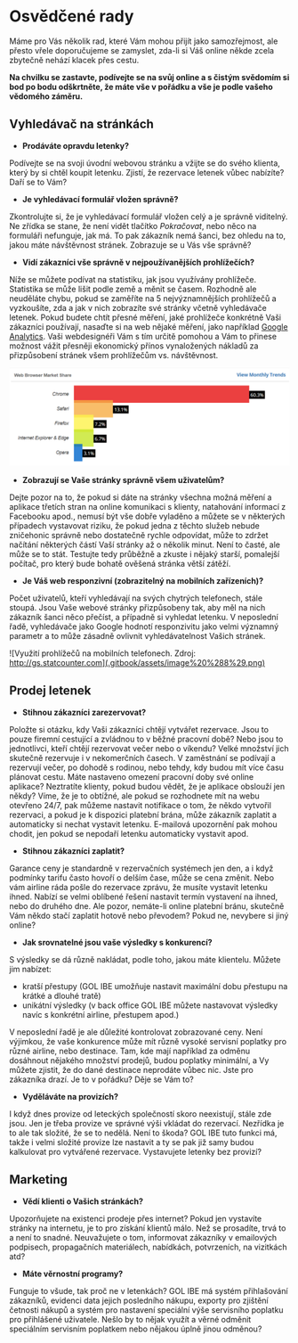 # Osvědčené rady

Máme pro Vás několik rad, které Vám mohou přijít jako samozřejmost, ale přesto vřele doporučujeme se zamyslet, zda-li si Váš online někde zcela zbytečně nehází klacek přes cestu. 

**Na chvilku se zastavte, podívejte se na svůj online a s čistým svědomím si bod po bodu odškrtněte, že máte vše v pořádku a vše je podle vašeho vědomého záměru.**

## Vyhledávač na stránkách

* **Prodáváte opravdu letenky?**

Podívejte se na svoji úvodní webovou stránku a vžijte se do svého klienta, který by si chtěl koupit letenku. Zjistí, že rezervace letenek vůbec nabízíte? Daří se to Vám?

* **Je vyhledávací formulář vložen správně?**

Zkontrolujte si, že je vyhledávací formulář vložen celý a je správně viditelný. Ne zřídka se stane, že není vidět tlačítko _Pokračovat_, nebo něco na formuláři nefunguje, jak má. To pak zákazník nemá šanci, bez ohledu na to, jakou máte návštěvnost stránek. Zobrazuje se u Vás vše správně?

* **Vidí zákazníci vše správně v nejpoužívanějších prohlížečích?**

Níže se můžete podívat na statistiku, jak jsou využívány prohlížeče. Statistika se může lišit podle země a měnit se časem. Rozhodně ale neuděláte chybu, pokud se zaměříte na 5 nejvýznamnějších prohlížečů a vyzkoušíte, zda a jak v nich zobrazíte své stránky včetně vyhledávače letenek. Pokud budete chtít přesné měření, jaké prohlížeče konkrétně Vaši zákazníci používají, nasaďte si na web nějaké měření, jako například [Google Analytics](https://marketingplatform.google.com/about/analytics/). Vaši webdesignéři Vám s tím určitě pomohou a Vám to přinese možnost vážit přesněji ekonomický přínos vynaložených nákladů za přizpůsobení stránek všem prohlížečům vs. návštěvnost.  


![Vyu&#x17E;it&#xED; prohl&#xED;&#x17E;e&#x10D;&#x16F;. Zdroj: https://www.w3counter.com/globalstats.php / August 2018](.gitbook/assets/image%20%2845%29.png)

* **Zobrazují se Vaše stránky správně všem uživatelům?**

Dejte pozor na to, že pokud si dáte na stránky všechna možná měření a aplikace třetích stran na online komunikaci s klienty, natahování informací z Facebooku apod., nemusí být vše dobře vyladěno a můžete se v některých případech vystavovat riziku, že pokud jedna z těchto služeb nebude zničehonic správně nebo dostatečně rychle odpovídat, může to zdržet načítání některých částí Vaší stránky až o několik minut. Není to časté, ale může se to stát. Testujte tedy průběžně a zkuste i nějaký starší, pomalejší počítač, pro který bude bohatě ověšená stránka větší zátěží.

* **Je Váš web responzivní \(zobrazitelný na mobilních zařízeních\)?**

Počet uživatelů, kteří vyhledávají na svých chytrých telefonech, stále stoupá. Jsou Vaše webové stránky přizpůsobeny tak, aby měl na nich zákazník šanci něco přečíst, a případně si vyhledat letenku. V neposlední řadě, vyhledávače jako Google hodnotí responzivitu jako velmi významný parametr a to může zásadně ovlivnit vyhledávatelnost Vašich stránek.  


![Vyu&#x17E;it&#xED; prohl&#xED;&#x17E;e&#x10D;&#x16F; na mobiln&#xED;ch telefonech. Zdroj: http://gs.statcounter.com](.gitbook/assets/image%20%288%29.png)

## Prodej letenek

* **Stihnou zákazníci zarezervovat?**

Položte si otázku, kdy Vaši zákazníci chtějí vytvářet rezervace. Jsou to pouze firemní cestující a zvládnou to v běžné pracovní době? Nebo jsou to jednotlivci, kteří chtějí rezervovat večer nebo o víkendu? Velké množství jich skutečně rezervuje i v nekomerčních časech. V zaměstnání se podívají a rezervují večer, po dohodě s rodinou, nebo tehdy, kdy budou mít více času plánovat cestu. Máte nastaveno omezení pracovní doby své online aplikace? Neztratíte klienty, pokud budou vědět, že je aplikace obslouží jen někdy? Víme, že je to obtížné, ale pokud se rozhodnete mít na webu otevřeno 24/7, pak můžeme nastavit notifikace o tom, že někdo vytvořil rezervaci, a pokud je k dispozici platební brána, může zákazník zaplatit a automaticky si nechat vystavit letenku. E-mailová upozornění pak mohou chodit, jen pokud se nepodaří letenku automaticky vystavit apod.

* **Stihnou zákazníci zaplatit?**

Garance ceny je standardně v rezervačních systémech jen den, a i když podmínky tarifu často hovoří o delším čase, může se cena změnit. Nebo vám airline ráda pošle do rezervace zprávu, že musíte vystavit letenku ihned. Nabízí se velmi oblíbené řešení nastavit termín vystavení na ihned, nebo do druhého dne. Ale pozor, nemáte-li online platební bránu, skutečně Vám někdo stačí zaplatit hotově nebo převodem? Pokud ne, nevybere si jiný online?

* **Jak srovnatelné jsou vaše výsledky s konkurencí?**

S výsledky se dá různě nakládat, podle toho, jakou máte klientelu. Můžete jim nabízet:

* kratší přestupy \(GOL IBE umožňuje nastavit maximální dobu přestupu na krátké a dlouhé tratě\)
* unikátní výsledky \(v back office GOL IBE můžete nastavovat výsledky navíc s konkrétní airline, přestupem apod.\)

V neposlední řadě je ale důležité kontrolovat zobrazované ceny. Není výjimkou, že vaše konkurence může mít různě vysoké servisní poplatky pro různé airline, nebo destinace. Tam, kde mají například za odměnu dosáhnout nějakého množství prodejů, budou poplatky minimální, a Vy můžete zjistit, že do dané destinace neprodáte vůbec nic. Jste pro zákazníka drazí. Je to v pořádku? Děje se Vám to?

* **Vyděláváte na provizích?**

I když dnes provize od leteckých společností skoro neexistují, stále zde jsou. Jen je třeba provize ve správné výši vkládat do rezervací. Nezřídka je to ale tak složité, že se to nedělá. Není to škoda? GOL IBE tuto funkci má, takže i velmi složité provize lze nastavit a ty se pak již samy budou kalkulovat pro vytvářené rezervace. Vystavujete letenky bez provizí?

## Marketing

* **Vědí klienti o Vašich stránkách?**

Upozorňujete na existenci prodeje přes internet? Pokud jen vystavíte stránky na internetu, je to pro získání klientů málo. Než se prosadíte, trvá to a není to snadné. Neuvažujete o tom, informovat zákazníky v emailových podpisech, propagačních materiálech, nabídkách, potvrzeních, na vizitkách atd?

* **Máte věrnostní programy?**

Funguje to všude, tak proč ne v letenkách? GOL IBE má systém přihlašování zákazníků, evidenci data jejich posledního nákupu, exporty pro zjištění četnosti nákupů a systém pro nastavení speciální výše servisního poplatku pro přihlášené uživatele. Nešlo by to nějak využít a věrné odměnit speciálním servisním poplatkem nebo nějakou úplně jinou odměnou?

